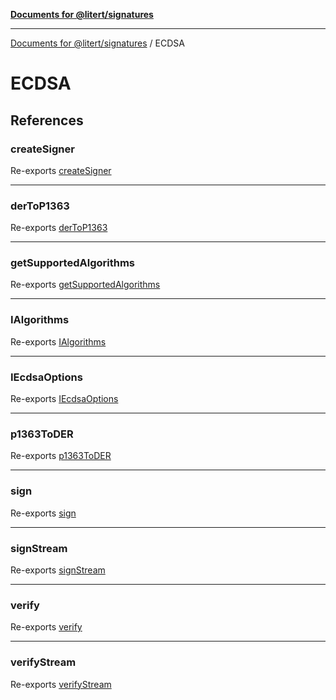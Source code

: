 [**Documents for @litert/signatures**](../README.md)

***

[Documents for @litert/signatures](../README.md) / ECDSA

# ECDSA

## References

### createSigner

Re-exports [createSigner](EcdsaSigner/functions/createSigner.md)

***

### derToP1363

Re-exports [derToP1363](FormatApi/functions/derToP1363.md)

***

### getSupportedAlgorithms

Re-exports [getSupportedAlgorithms](ModuleApi/functions/getSupportedAlgorithms.md)

***

### IAlgorithms

Re-exports [IAlgorithms](Decl/type-aliases/IAlgorithms.md)

***

### IEcdsaOptions

Re-exports [IEcdsaOptions](Decl/interfaces/IEcdsaOptions.md)

***

### p1363ToDER

Re-exports [p1363ToDER](FormatApi/functions/p1363ToDER.md)

***

### sign

Re-exports [sign](ModuleApi/functions/sign.md)

***

### signStream

Re-exports [signStream](ModuleApi/functions/signStream.md)

***

### verify

Re-exports [verify](ModuleApi/functions/verify.md)

***

### verifyStream

Re-exports [verifyStream](ModuleApi/functions/verifyStream.md)
